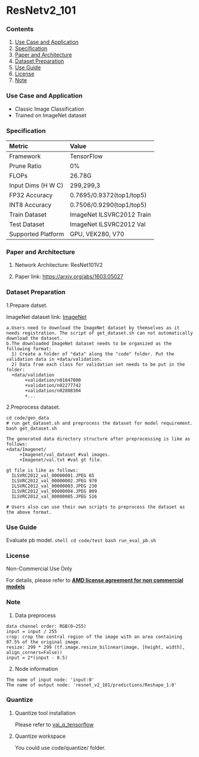 # ResNetv2_101


### Contents
1. [Use Case and Application](#Use-Case-and-Application)
2. [Specification](#Specification)
3. [Paper and Architecture](#Paper-and-Architecture)
4. [Dataset Preparation](#Dataset-Preparation)
5. [Use Guide](#Use-Guide)
6. [License](#License)
7. [Note](#Note)


### Use Case and Application

   - Classic Image Classification
   - Trained on ImageNet dataset
   
   
### Specification

| Metric             | Value                                   |
| :----------------- | :-------------------------------------- |
| Framework          | TensorFlow                              |
| Prune Ratio        | 0%                                      |
| FLOPs              | 26.78G                                   |
| Input Dims (H W C) | 299,299,3                               |
| FP32 Accuracy      | 0.7695/0.9372(top1/top5)                |
| INT8 Accuracy      | 0.7506/0.9290(top1/top5)               |
| Train Dataset      | ImageNet ILSVRC2012 Train               |
| Test Dataset       | ImageNet ILSVRC2012 Val                 |
| Supported Platform | GPU, VEK280, V70                        |
  

### Paper and Architecture 

1. Network Architecture: ResNet101V2
 
2. Paper link: https://arxiv.org/abs/1603.05027
  
  
### Dataset Preparation

1.Prepare datset.
  
  ImageNet dataset link: [ImageNet](http://image-net.org/download-images) 
  
  ```
  a.Users need to download the ImageNet dataset by themselves as it needs registration. The script of get_dataset.sh can not automatically download the dataset. 
  b.The downloaded ImageNet dataset needs to be organized as the following format:
    1) Create a folder of "data" along the "code" folder. Put the validation data in +data/validation.
    2) Data from each class for validation set needs to be put in the folder:
    +data/validation
         +validation/n01847000 
         +validation/n02277742
         +validation/n02808304
         +... 
  ```
  
2.Preprocess dataset.

  ```shell
  cd code/gen_data
  # run get_dataset.sh and preprocess the dataset for model requirement.
  bash get_dataset.sh 
  ```
  
  ```
  The generated data directory structure after preprocessing is like as follows:
  +data/Imagenet/   
       +Imagenet/val_dataset #val images. 
       +Imagenet/val.txt #val gt file.
  
  gt file is like as follows: 
    ILSVRC2012_val_00000001.JPEG 65
    ILSVRC2012_val_00000002.JPEG 970
    ILSVRC2012_val_00000003.JPEG 230
    ILSVRC2012_val_00000004.JPEG 809
    ILSVRC2012_val_00000005.JPEG 516
    
  # Users also can use their own scripts to preprocess the dataset as the above format.
  ```


### Use Guide

Evaluate pb model.
    ```shell
    cd code/test
    bash run_eval_pb.sh
    ```

### License

Non-Commercial Use Only

For details, please refer to **[AMD license agreement for non commercial models](https://github.com/Xilinx/Vitis-AI/blob/master/model_zoo/AMD-license-agreement-for-non-commercial-models.md)**


### Note

1. Data preprocess
  ```
  data channel order: RGB(0~255)                  
  input = input / 255
  crop: crop the central region of the image with an area containing 87.5% of the original image.
  resize: 299 * 299 (tf.image.resize_bilinear(image, [height, width], align_corners=False)) 
  input = 2*(input - 0.5)                          
  ``` 
2. Node information

  ```
  The name of input node: 'input:0'
  The name of output node: 'resnet_v2_101/predictions/Reshape_1:0'
  ```

### Quantize

1. Quantize tool installation

   Please refer to [vai_q_tensorflow](../../../src/vai_quantizer/vai_q_tensorflow1.x)
  
2. Quantize workspace

   You could use code/quantize/ folder.
  



  
  
